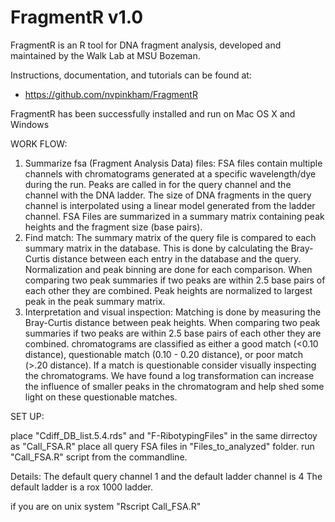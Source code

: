# FragmentR v1.0

FragmentR is an R tool for DNA fragment analysis, developed and maintained by the Walk Lab at MSU Bozeman.

Instructions, documentation, and tutorials can be found at:

* https://github.com/nvpinkham/FragmentR

FragmentR has been successfully installed and run on Mac OS X and Windows



WORK FLOW: 
1.  Summarize fsa (Fragment Analysis Data) files: FSA files contain multiple channels with chromatograms generated at a specific wavelength/dye during the run. Peaks are called in for the query channel and the channel with the DNA ladder. The size of DNA fragments in the query channel is interpolated using a linear model generated from the ladder channel. FSA Files are summarized in a summary matrix containing peak heights and the fragment size (base pairs).
2.	Find match: The summary matrix of the query file is compared to each summary matrix in the database. This is done by calculating the Bray-Curtis distance between each entry in the database and the query. Normalization and peak binning are done for each comparison. When comparing two peak summaries if two peaks are within 2.5 base pairs of each other they are combined. Peak heights are normalized to largest peak in the peak summary matrix.
3.	Interpretation and visual inspection: Matching is done by measuring the Bray-Curtis distance between peak heights. When comparing two peak summaries if two peaks are within 2.5 base pairs of each other they are combined. chromatograms are classified as either a good match (<0.10 distance), questionable match (0.10 - 0.20 distance), or poor match (>.20 distance). If a match is questionable consider visually inspecting the chromatograms. We have found a log transformation can increase the influence of smaller peaks in the chromatogram and help shed some light on these questionable matches.

SET UP:

place "Cdiff_DB_list.5.4.rds" and "F-RibotypingFiles" in the same dirrectoy as "Call_FSA.R"
place all query FSA files in "Files_to_analyzed" folder.
run "Call_FSA.R" script from the commandline. 




Details:
The default query channel 1 and the default ladder channel is 4
The default ladder is a rox 1000 ladder. 

if you are on unix system "Rscript Call_FSA.R"
